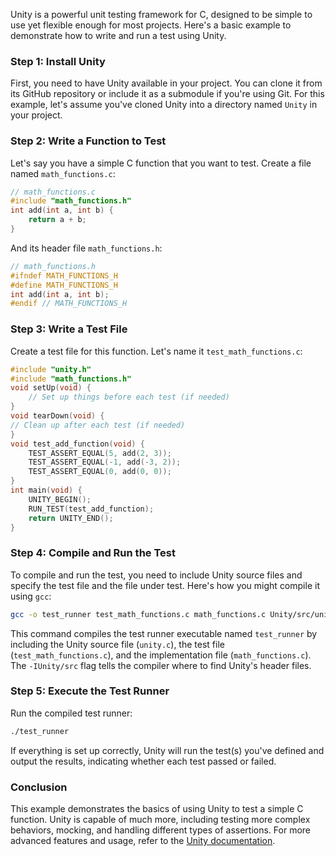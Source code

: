 Unity is a powerful unit testing framework for C, designed to be simple to use
yet flexible enough for most projects. Here's a basic example to demonstrate
how to write and run a test using Unity.

### Step 1: Install Unity

First, you need to have Unity available in your project. You can clone it from
its GitHub repository or include it as a submodule if you're using Git. For
this example, let's assume you've cloned Unity into a directory named `Unity`
in your project.

### Step 2: Write a Function to Test

Let's say you have a simple C function that you want to test. Create a file
named `math_functions.c`:

```c
// math_functions.c
#include "math_functions.h"
int add(int a, int b) {
    return a + b;
}
```

And its header file `math_functions.h`:

```c
// math_functions.h
#ifndef MATH_FUNCTIONS_H
#define MATH_FUNCTIONS_H
int add(int a, int b);
#endif // MATH_FUNCTIONS_H
```

### Step 3: Write a Test File

Create a test file for this function. Let's name it `test_math_functions.c`:

```c
#include "unity.h"
#include "math_functions.h"
void setUp(void) {
    // Set up things before each test (if needed)
}
void tearDown(void) {
// Clean up after each test (if needed)
}
void test_add_function(void) {
    TEST_ASSERT_EQUAL(5, add(2, 3));
    TEST_ASSERT_EQUAL(-1, add(-3, 2));
    TEST_ASSERT_EQUAL(0, add(0, 0));
}
int main(void) {
    UNITY_BEGIN();
    RUN_TEST(test_add_function);
    return UNITY_END();
}
```

### Step 4: Compile and Run the Test

To compile and run the test, you need to include Unity source files and specify
the test file and the file under test. Here's how you might compile it using
`gcc`:

```sh
gcc -o test_runner test_math_functions.c math_functions.c Unity/src/unity.c -IUnity/src
```

This command compiles the test runner executable named `test_runner` by
including the Unity source file (`unity.c`), the test file
(`test_math_functions.c`), and the implementation file (`math_functions.c`).
The `-IUnity/src` flag tells the compiler where to find Unity's header files.

### Step 5: Execute the Test Runner

Run the compiled test runner:

```sh
./test_runner
```

If everything is set up correctly, Unity will run the test(s) you've defined
and output the results, indicating whether each test passed or failed.

### Conclusion

This example demonstrates the basics of using Unity to test a simple C
function. Unity is capable of much more, including testing more complex
behaviors, mocking, and handling different types of assertions. For more
advanced features and usage, refer to the [Unity
documentation](https://github.com/ThrowTheSwitch/Unity).

